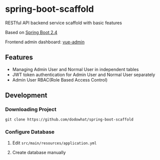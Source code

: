 # spring-boot-scaffold

RESTful API backend service scaffold with basic features

Based on [Spring Boot 2.4](https://spring.io/projects/spring-boot#learn)

Frontend admin dashboard: [vue-admin](https://github.com/dodowhat/vue-admin)

## Features

- Managing Admin User and Normal User in independent tables
- JWT token authentication for Admin User and Normal User separately
- Admin User RBAC(Role Based Access Control)

## Development

### Downloading Project

    git clone https://github.com/dodowhat/spring-boot-scaffold

### Configure Database

1. Edit `src/main/resources/application.yml`

2. Create database manually